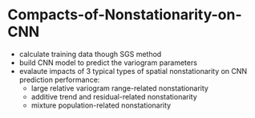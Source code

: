 # Compacts-of-Nonstationarity-on-CNN
* calculate training data though SGS method
* build CNN model to predict the variogram parameters
* evalaute impacts of 3 typical types of spatial nonstationarity on CNN prediction performance: 
  * large relative variogram range-related nonstationarity
  * additive trend and residual-related nonstationarity
  * mixture population-related nonstationarity
